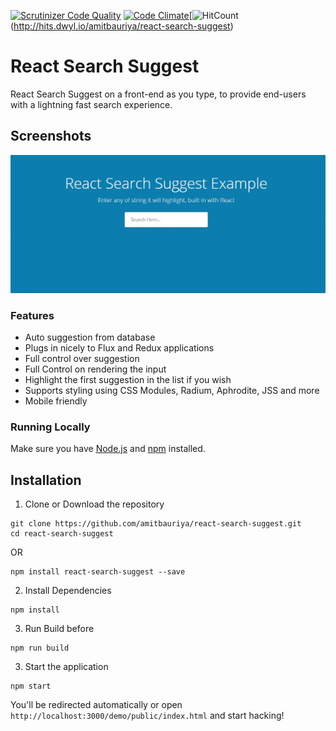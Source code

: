 [![Scrutinizer Code Quality](https://scrutinizer-ci.com/g/amitbauriya/react-search-suggest/badges/quality-score.png?b=master)](https://scrutinizer-ci.com/g/amitbauriya/react-search-suggest/?branch=master)
[![Code Climate](https://codeclimate.com/github/amitbauriya/react-search-suggest/badges/gpa.svg)](https://codeclimate.com/github/amitbauriya/react-search-suggest)[![HitCount](http://hits.dwyl.io/amitbauriya/react-search-suggest.svg) (http://hits.dwyl.io/amitbauriya/react-search-suggest)


# React Search Suggest

React Search Suggest on a front-end as you type, to provide end-users with a lightning fast search experience.

## Screenshots

![Screenshot](https://raw.githubusercontent.com/amitbauriya/react-search-suggest/master/react-search-suggest-gif.gif)


### Features

* Auto suggestion from database
* Plugs in nicely to Flux and Redux applications
* Full control over suggestion
* Full Control on rendering the input
* Highlight the first suggestion in the list if you wish
* Supports styling using CSS Modules, Radium, Aphrodite, JSS and more
* Mobile friendly

### Running Locally
Make sure you have [Node.js](https://nodejs.org/) and [npm](https://www.npmjs.com/) installed.

## Installation

1. Clone or Download the repository
```shell
git clone https://github.com/amitbauriya/react-search-suggest.git
cd react-search-suggest
```

OR

```shell
npm install react-search-suggest --save
```

2. Install Dependencies
```shell
npm install
```

3. Run Build before
```shell
npm run build
```

3. Start the application
```shell
npm start
```
You'll be redirected automatically or open ```http://localhost:3000/demo/public/index.html``` and start hacking!

